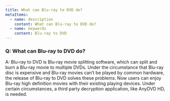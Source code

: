 ```yaml
---
title: What can Blu-ray to DVD do?
metaItems:
  - name: description
    content: What can Blu-ray to DVD do?
  - name: keywords
    content: Blu-ray to DVD
---
```


### Q: What can Blu-ray to DVD do?

A: Blu-ray to DVD is Blu-ray movie splitting software, which can split and burn a Blu-ray movie to multiple DVDs. Under the circumstance that Blu-ray disc is expensive and Blu-ray movies can’t be played by common hardware, the release of Blu-ray to DVD solves these problems. Now users can enjoy Blu-ray high definition movies with their existing playing devices. Under certain circumstances, a third party decryption application, like AnyDVD HD, is needed.
